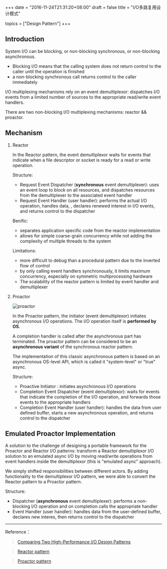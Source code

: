 +++
date = "2016-11-24T21:31:20+08:00"
draft = false
title = "I/O多路复用设计模式"

topics = ["Design Pattern"]
+++

Introduction
---

System I/O can be blocking, or non-blocking synchronous, or non-blocking asynchronous.
 - Blocking I/O means that the calling system does not return control to the caller until the operation is finished
 - a non-blocking synchronous call returns control to the caller immediately

I/O multiplexing mechanisms rely on an event demultiplexor: dispatches I/O events from a limited number of sources to the appropriate read/write event handlers.

There are two non-blocking I/O multiplexing mechanisms: reactor && proactor.

Mechanism
---

1. Reactor 

    In the Reactor pattern, the event demultiplexor waits for events that indicate when a file descriptor or socket is ready for a read or write operation.

    Structure:  
     - Request Event Dispatcher (**synchronous** event demultiplexer): uses an event loop to block on all resources, and dispatches resources from the demultiplexer to the associated event handler
     - Request Event Handler (user handler): performs the actual I/O operation, handles data, , declares renewed interest in I/O events, and returns control to the dispatcher

    Benific:
     - separates application specific code from the reactor implementation
     - allows for simple coarse-grain concurrency while not adding the complexity of multiple threads to the system

    Limitations:
     - more difficult to debug than a procedural pattern due to the inverted flow of control
     - by only calling event handlers synchronously, it limits maximum concurrency, especially on symmetric multiprocessing hardware
     - The scalability of the reactor pattern is limited by event handler and demultiplexer
    
2. Proactor
    
    ![proactor](http://7vij5d.com1.z0.glb.clouddn.com/Proactor.png)    

    In the Proactor pattern, the initiator (event demultiplexor) initiates asynchronous I/O operations. The I/O operation itself is **performed by OS**. 

    A completion handler is called after the asynchronous part has terminated. The proactor pattern can be considered to be an **asynchronous variant** of the synchronous reactor pattern.

    The implementation of this classic asynchronous pattern is based on an asynchronous OS-level API, which is called it "system-level" or "true" async.
    
    Structure:
     - Proactive Initiator : initiates asynchronous I/O operations
     - Completion Event Dispatcher (event demultiplexor): waits for events that indicate the completion of the I/O operation, and forwards those events to the appropriate handlers
     - Completion Event Handler (user handler): handles the data from user defined buffer, starts a new asynchronous operation, and returns control to the dispatcher

Emulated Proactor Implementation
---
    
A solution to the challenge of designing a portable framework for the Proactor and Reactor I/O patterns: transform a Reactor demultiplexor I/O solution to an emulated async I/O by moving read/write operations from event handlers inside the demultiplexor (this is "emulated async" approach).

We simply shifted responsibilities between different actors. By adding functionality to the demultiplexor I/O pattern, we were able to convert the Reactor pattern to a Proactor pattern.

Structure:
 - Dispatcher (**asynchronous** event demultiplexer): performs a non-blocking I/O operation and on completion calls the appropriate handler
 - Event Handler (user handler): handles data from the user-defined buffer, declares new interes, then returns control to the dispatcher

----------
Reference：

> [Comparing Two High-Performance I/O Design Patterns](http://www.artima.com/articles/io_design_patternsP.html)

> [Reactor pattern](https://en.wikipedia.org/wiki/Reactor_pattern)

> [Proactor pattern](https://en.wikipedia.org/wiki/Proactor_pattern)